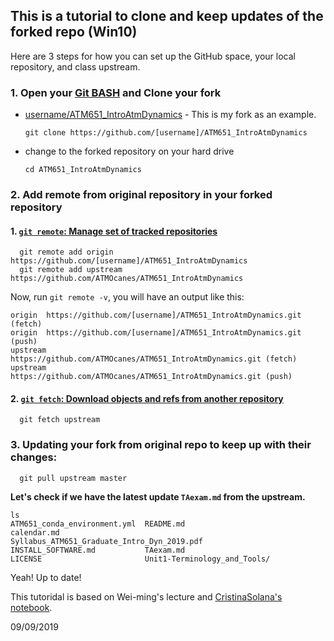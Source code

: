 ## This is a tutorial to clone and keep updates of the forked repo (Win10)
Here are 3 steps for how you can set up the GitHub space, your local repository, and class upstream.

### 1. Open your [Git BASH](https://gitforwindows.org/) and Clone your fork 
- [username/ATM651_IntroAtmDynamics](https://github.com/kathy9980/ATM651_IntroAtmDynamics) - This is my fork as an example.

  `git clone https://github.com/[username]/ATM651_IntroAtmDynamics`
- change to the forked repository on your hard drive
  
  `cd ATM651_IntroAtmDynamics`
  
### 2. Add remote from original repository in your forked repository
  #### 1. [`git remote`: Manage set of tracked repositories](https://git-scm.com/docs/git-remote)
```
  git remote add origin https://github.com/[username]/ATM651_IntroAtmDynamics   
  git remote add upstream https://github.com/ATMOcanes/ATM651_IntroAtmDynamics
```
Now, run `git remote -v`, you will have an output like this:
```
origin  https://github.com/[username]/ATM651_IntroAtmDynamics.git (fetch)
origin  https://github.com/[username]/ATM651_IntroAtmDynamics.git (push)
upstream        https://github.com/ATMOcanes/ATM651_IntroAtmDynamics.git (fetch)
upstream        https://github.com/ATMOcanes/ATM651_IntroAtmDynamics.git (push)
```
  #### 2. [`git fetch`: Download objects and refs from another repository](https://git-scm.com/docs/git-fetch)
```
  git fetch upstream
``` 
### 3. Updating your fork from original repo to keep up with their changes:
```
  git pull upstream master
```
**Let's check if we have the latest update `TAexam.md` from the upstream.**
```
ls
ATM651_conda_environment.yml  README.md
calendar.md                   Syllabus_ATM651_Graduate_Intro_Dyn_2019.pdf
INSTALL_SOFTWARE.md           TAexam.md
LICENSE                       Unit1-Terminology_and_Tools/
```
Yeah! Up to date!

This tutoridal is based on Wei-ming's lecture and [CristinaSolana's notebook](https://gist.github.com/CristinaSolana/1885435#file-gistfile1-md).

09/09/2019

